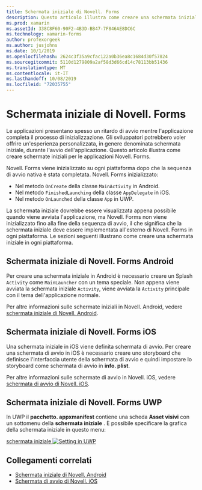 ```yaml
---
title: Schermata iniziale di Novell. Forms
description: Questo articolo illustra come creare una schermata iniziale per un'applicazione Novell. Forms.
ms.prod: xamarin
ms.assetId: 338C8F60-90F2-4B3D-BB47-7F846AE8DC6C
ms.technology: xamarin-forms
author: profexorgeek
ms.author: jusjohns
ms.date: 10/1/2019
ms.openlocfilehash: 2624c3f35a9cfac122a0b36ea8c1684d30f57824
ms.sourcegitcommit: 5110d1279809a2af58d3d66cd14c78113bb51436
ms.translationtype: MT
ms.contentlocale: it-IT
ms.lasthandoff: 10/08/2019
ms.locfileid: "72035755"
---
```

# <a name="xamarinforms-splash-screen"></a>Schermata iniziale di Novell. Forms

Le applicazioni presentano spesso un ritardo di avvio mentre l'applicazione completa il processo di inizializzazione. Gli sviluppatori potrebbero voler offrire un'esperienza personalizzata, in genere denominata schermata iniziale, durante l'avvio dell'applicazione. Questo articolo illustra come creare schermate iniziali per le applicazioni Novell. Forms.

Novell. Forms viene inizializzato su ogni piattaforma dopo che la sequenza di avvio nativa è stata completata. Novell. Forms inizializzato:

- Nel metodo `OnCreate` della classe `MainActivity` in Android.
- Nel metodo `FinishedLaunching` della classe `AppDelegate` in iOS.
- Nel metodo `OnLaunched` della classe `App` in UWP.

La schermata iniziale dovrebbe essere visualizzata appena possibile quando viene avviata l'applicazione, ma Novell. Forms non viene inizializzato fino alla fine della sequenza di avvio, il che significa che la schermata iniziale deve essere implementata all'esterno di Novell. Forms in ogni piattaforma. Le sezioni seguenti illustrano come creare una schermata iniziale in ogni piattaforma.

## <a name="xamarinforms-android-splash-screen"></a>Schermata iniziale di Novell. Forms Android

Per creare una schermata iniziale in Android è necessario creare un Splash `Activity` come `MainLauncher` con un tema speciale. Non appena viene avviata la schermata iniziale `Activity`, viene avviata la `Activity` principale con il tema dell'applicazione normale.

Per altre informazioni sulle schermate iniziali in Novell. Android, vedere [schermata iniziale di Novell. Android](~/android/user-interface/splash-screen.md).

## <a name="xamarinforms-ios-splash-screen"></a>Schermata iniziale di Novell. Forms iOS

Una schermata iniziale in iOS viene definita schermata di avvio. Per creare una schermata di avvio in iOS è necessario creare uno storyboard che definisce l'interfaccia utente della schermata di avvio e quindi impostare lo storyboard come schermata di avvio in **info. plist**.

Per altre informazioni sulle schermate di avvio in Novell. iOS, vedere [schermata di avvio di Novell. iOS](~/ios/app-fundamentals/images-icons/launch-screens.md).

## <a name="xamarinforms-uwp-splash-screen"></a>Schermata iniziale di Novell. Forms UWP

In UWP il **pacchetto. appxmanifest** contiene una scheda **Asset visivi** con un sottomenu della **schermata iniziale** . È possibile specificare la grafica della schermata iniziale in questo menu:

[schermata iniziale ![Setting in UWP](splashscreen-images/uwp-splashscreen-cropped.png)](splashscreen-images/uwp-splashscreen.png#lightbox)

## <a name="related-links"></a>Collegamenti correlati

- [Schermata iniziale di Novell. Android](~/android/user-interface/splash-screen.md)
- [Schermata di avvio di Novell. iOS](~/ios/app-fundamentals/images-icons/launch-screens.md)
